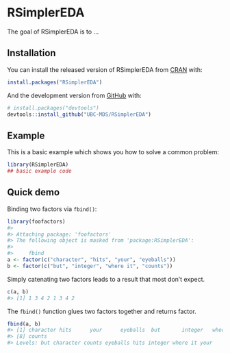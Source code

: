 
<!-- README.md is generated from README.Rmd. Please edit that file -->

# RSimplerEDA

<!-- badges: start -->

<!-- badges: end -->

The goal of RSimplerEDA is to …

## Installation

You can install the released version of RSimplerEDA from
[CRAN](https://CRAN.R-project.org) with:

``` r
install.packages("RSimplerEDA")
```

And the development version from [GitHub](https://github.com/) with:

``` r
# install.packages("devtools")
devtools::install_github("UBC-MDS/RSimplerEDA")
```

## Example

This is a basic example which shows you how to solve a common problem:

``` r
library(RSimplerEDA)
## basic example code
```

## Quick demo

Binding two factors via `fbind()`:

``` r
library(foofactors)
#> 
#> Attaching package: 'foofactors'
#> The following object is masked from 'package:RSimplerEDA':
#> 
#>     fbind
a <- factor(c("character", "hits", "your", "eyeballs"))
b <- factor(c("but", "integer", "where it", "counts"))
```

Simply catenating two factors leads to a result that most don’t expect.

``` r
c(a, b)
#> [1] 1 3 4 2 1 3 4 2
```

The `fbind()` function glues two factors together and returns factor.

``` r
fbind(a, b)
#> [1] character hits      your      eyeballs  but       integer   where it 
#> [8] counts   
#> Levels: but character counts eyeballs hits integer where it your
```
